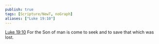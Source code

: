 ```yaml
---
publish: true
tags: [Scripture/NewT, noGraph]
aliases: ["Luke 19:10"]
---
```

[Luke 19:10](https://churchofjesuschrist.org/study/scriptures/nt/luke/19?lang=eng&id=p10#p10) For the Son of man is come to seek and to save that which was lost.
